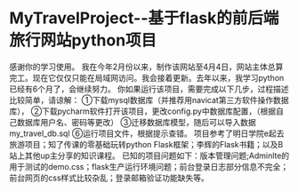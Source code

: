 # MyTravelProject--基于flask的前后端 旅行网站python项目
感谢你的学习使用。
我在今年2月份以来，制作该网站至4月4日，网站主体总算完工。现在它仅仅只能在局域网访问。我会接着更新。去年以来，我学习python 已经有6个月了，会继续努力。
你如果运行该项目，需要完成以下几步，过程描述比较简单，请谅解：
①下载mysql数据库（并推荐用navicat第三方软件操作数据库），
②下载pycharm软件打开该项目，更改config.py中数据库配置，（根据自己数据库用户名、密码等更改）
③迁移数据库模型，随后可以导入数据my_travel_db.sql
⑥运行项目文件，根据提示查错。
项目参考了明日学院e起去旅游项目；知了传课的零基础玩转python Flask框架；李辉的Flask书籍；以及B站上其他up主分享的知识课程。 
已知的项目问题如下：版本管理问题;Adminlte的用于测试的demo.css；flask生产运行环境问题；前台登录日志部分信息不完全；前台网页的css样式比较杂乱；登录邮箱验证功能缺失等。
